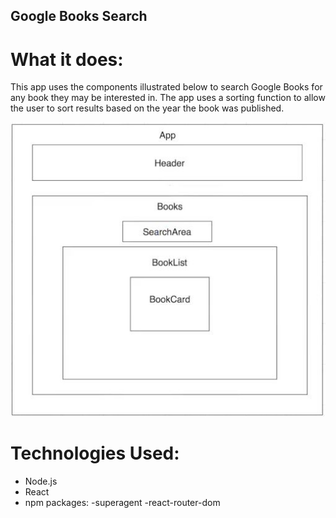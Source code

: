 ## Google Books Search

# What it does:

This app uses the components illustrated below to search Google Books for any book they may be interested in.  The app uses a sorting function to allow the user to sort results based on the year the book was published.

![](public/images/ComponentLayout.JPG)

# Technologies Used:

- Node.js
- React
- npm packages:
   -superagent
   -react-router-dom
   
 
